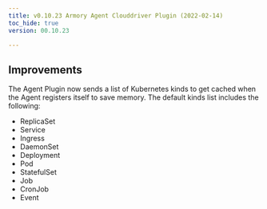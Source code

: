 ```yaml
---
title: v0.10.23 Armory Agent Clouddriver Plugin (2022-02-14)
toc_hide: true
version: 00.10.23

---
```


## Improvements

The Agent Plugin now sends a list of Kubernetes kinds to get cached when the Agent registers itself to save memory. The default kinds list includes the following:

- ReplicaSet
- Service
- Ingress
- DaemonSet
- Deployment
- Pod
- StatefulSet
- Job
- CronJob
- Event
